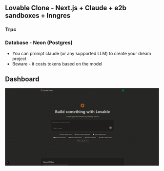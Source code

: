 ## Lovable Clone - Next.js + Claude + e2b sandboxes + Inngres

### Trpc

### Database - Neon (Postgres)

* You can prompt claude (or any supported LLM) to create your dream project
* Beware - it costs tokens based on the model

## Dashboard

![dashboard.png](public/dashboard.png)